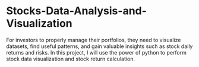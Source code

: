 # Stocks-Data-Analysis-and-Visualization
For investors to properly manage their portfolios, they need to visualize datasets, find useful patterns, and gain valuable insights such as stock daily returns and risks.
In this project, I will use the power of python to perform stock data visualization and stock return calculation.
